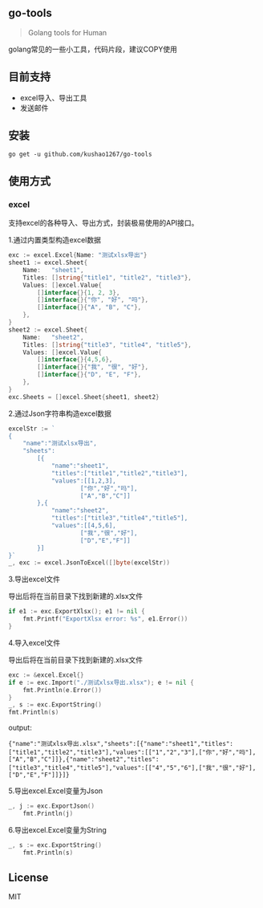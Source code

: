 ## go-tools

> Golang tools for Human

golang常见的一些小工具，代码片段，建议COPY使用

## 目前支持
- excel导入、导出工具
- 发送邮件

## 安装
`go get -u github.com/kushao1267/go-tools`

## 使用方式

### excel

支持excel的各种导入、导出方式，封装极易使用的API接口。

1.通过内置类型构造excel数据
```go
exc := excel.Excel{Name: "测试xlsx导出"}
sheet1 := excel.Sheet{
    Name:   "sheet1",
    Titles: []string{"title1", "title2", "title3"},
    Values: []excel.Value{
        []interface{}{1, 2, 3},
        []interface{}{"你", "好", "吗"},
        []interface{}{"A", "B", "C"},
    },
}
sheet2 := excel.Sheet{
    Name:   "sheet2",
    Titles: []string{"title3", "title4", "title5"},
    Values: []excel.Value{
        []interface{}{4,5,6},
        []interface{}{"我", "很", "好"},
        []interface{}{"D", "E", "F"},
    },
}
exc.Sheets = []excel.Sheet{sheet1, sheet2}
```

2.通过Json字符串构造excel数据
```go
excelStr := `
{
    "name":"测试xlsx导出",
    "sheets":
        [{
            "name":"sheet1",
            "titles":["title1","title2","title3"],
            "values":[[1,2,3],
                    ["你","好","吗"],
                    ["A","B","C"]]
        },{
            "name":"sheet2",
            "titles":["title3","title4","title5"],
            "values":[[4,5,6],
                    ["我","很","好"],
                    ["D","E","F"]]
        }]
}`
_, exc := excel.JsonToExcel([]byte(excelStr))
```

3.导出excel文件

导出后将在当前目录下找到新建的.xlsx文件

```go
if e1 := exc.ExportXlsx(); e1 != nil {
    fmt.Printf("ExportXlsx error: %s", e1.Error())
}
```

4.导入excel文件

导出后将在当前目录下找到新建的.xlsx文件

```go
exc := &excel.Excel{}
if e := exc.Import("./测试xlsx导出.xlsx"); e != nil {
    fmt.Println(e.Error())
}
_, s := exc.ExportString()
fmt.Println(s)
```
output:
```shell
{"name":"测试xlsx导出.xlsx","sheets":[{"name":"sheet1","titles":["title1","title2","title3"],"values":[["1","2","3"],["你","好","吗"],["A","B","C"]]},{"name":"sheet2","titles":["title3","title4","title5"],"values":[["4","5","6"],["我","很","好"],["D","E","F"]]}]}
```

5.导出excel.Excel变量为Json

```go
_, j := exc.ExportJson()
	fmt.Println(j)
```

6.导出excel.Excel变量为String

```go
_, s := exc.ExportString()
	fmt.Println(s)
```

## License

MIT
